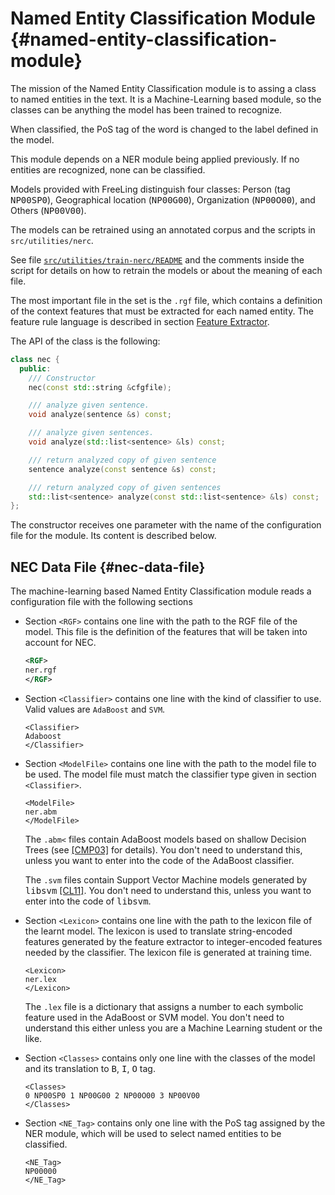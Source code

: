 
# Named Entity Classification Module {#named-entity-classification-module}

The mission of the Named Entity Classification module is to assing a class to named entities in the text. It is a Machine-Learning based module, so the classes can be anything the model has been trained to recognize.

When classified, the PoS tag of the word is changed to the label defined in the model.

This module depends on a NER module being applied previously. If no entities are recognized, none can be classified.

Models provided with FreeLing distinguish four classes: Person (tag <tt>NP00SP0</tt>), Geographical location (<tt>NP00G00</tt>), Organization (<tt>NP00O00</tt>), and Others (<tt>NP00V00</tt>).

The models can be retrained using an annotated corpus and the scripts in `src/utilities/nerc`.

See file [`src/utilities/train-nerc/README`](https://github.com/TALP-UPC/FreeLing/blob/master/src/utilities/train-nerc/README) and the comments inside the script for details on how to retrain the models or about the meaning of each file.

The most important file in the set is the `.rgf` file, which contains a definition of the context features that must be extracted for each named entity. The feature rule language is described in section [Feature Extractor](fex.md).

The API of the class is the following:

```C++
class nec {
  public:
    /// Constructor
    nec(const std::string &cfgfile); 

    /// analyze given sentence.
    void analyze(sentence &s) const;

    /// analyze given sentences.
    void analyze(std::list<sentence> &ls) const;

    /// return analyzed copy of given sentence
    sentence analyze(const sentence &s) const;

    /// return analyzed copy of given sentences
    std::list<sentence> analyze(const std::list<sentence> &ls) const;
};
```

The constructor receives one parameter with the name of the configuration file for the module. Its content is described below.

## NEC Data File {#nec-data-file}

The machine-learning based Named Entity Classification module reads a configuration file with the following sections

*   Section `<RGF>` contains one line with the path to the RGF file of the model. This file is the definition of the features that will be taken into account for NEC.
    ```XML
    <RGF>
    ner.rgf
    </RGF>
    ```

*   Section `<Classifier>` contains one line with the kind of classifier to use. Valid values are `AdaBoost` and `SVM`.
    ```
    <Classifier>
    Adaboost
    </Classifier>
    ```


*   Section `<ModelFile>` contains one line with the path to the model file to be used. The model file must match the classifier type given in section `<Classifier>`.

    ```
    <ModelFile>
    ner.abm
    </ModelFile>
    ```

    The `.abm<` files contain AdaBoost models based on shallow Decision Trees (see [\[CMP03\]](../references.md) for details). You don't need to understand this, unless you want to enter into the code of the AdaBoost classifier.

    The `.svm` files contain Support Vector Machine models generated by <tt>libsvm</tt>  [\[CL11\]](../references.md). You don't need to understand this, unless you want to enter into the code of <tt>libsvm</tt>.

*   Section `<Lexicon>` contains one line with the path to the lexicon file of the learnt model. The lexicon is used to translate string-encoded features generated by the feature extractor to integer-encoded features needed by the classifier. The lexicon file is generated at training time.
    ```
    <Lexicon>
    ner.lex
    </Lexicon>
    ```

    The `.lex` file is a dictionary that assigns a number to each symbolic feature used in the AdaBoost or SVM model. You don't need to understand this either unless you are a Machine Learning student or the like.

*   Section `<Classes>` contains only one line with the classes of the model and its translation to <tt>B</tt>, <tt>I</tt>, <tt>O</tt> tag.
    ```
    <Classes>
    0 NP00SP0 1 NP00G00 2 NP00O00 3 NP00V00
    </Classes>
    ```

*   Section `<NE_Tag>` contains only one line with the PoS tag assigned by the NER module, which will be used to select named entities to be classified.
    ```
    <NE_Tag>
    NP00000
    </NE_Tag>
    ```
